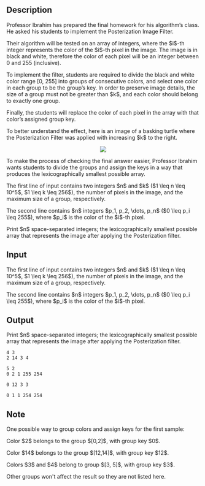 ## Description

<div><p>Professor Ibrahim has prepared the final homework for his algorithm’s class. He asked his students to implement the Posterization Image Filter.</p><p>Their algorithm will be tested on an array of integers, where the $i$-th integer represents the color of the $i$-th pixel in the image. The image is in black and white, therefore the color of each pixel will be an integer between 0 and 255 (inclusive).</p><p>To implement the filter, students are required to divide the black and white color range [0, 255] into groups of consecutive colors, and select one color in each group to be the group’s key. In order to preserve image details, the size of a group must not be greater than $k$, and each color should belong to exactly one group.</p><p>Finally, the students will replace the color of each pixel in the array with that color’s assigned group key.</p><p>To better understand the effect, here is an image of a basking turtle where the Posterization Filter was applied with increasing $k$ to the right. </p><center> <img class="tex-graphics" src="file://nKFp5nJx.png" style="max-width: 100.0%;max-height: 100.0%;"> </center><p>To make the process of checking the final answer easier, Professor Ibrahim wants students to divide the groups and assign the keys in a way that produces the lexicographically smallest possible array.</p></div><div class="input-specification"><p>The first line of input contains two integers $n$ and $k$ ($1 \leq n \leq 10^5$, $1 \leq k \leq 256$), the number of pixels in the image, and the maximum size of a group, respectively.</p><p>The second line contains $n$ integers $p_1, p_2, \dots, p_n$ ($0 \leq p_i \leq 255$), where $p_i$ is the color of the $i$-th pixel.</p></div><div class="output-specification"><p>Print $n$ space-separated integers; the lexicographically smallest possible array that represents the image after applying the Posterization filter.</p></div>

## Input

<p>The first line of input contains two integers $n$ and $k$ ($1 \leq n \leq 10^5$, $1 \leq k \leq 256$), the number of pixels in the image, and the maximum size of a group, respectively.</p><p>The second line contains $n$ integers $p_1, p_2, \dots, p_n$ ($0 \leq p_i \leq 255$), where $p_i$ is the color of the $i$-th pixel.</p>

## Output

<p>Print $n$ space-separated integers; the lexicographically smallest possible array that represents the image after applying the Posterization filter.</p>





```input1
4 3
2 14 3 4

```




```input2
5 2
0 2 1 255 254

```




```output1
0 12 3 3

```




```output2
0 1 1 254 254

```



## Note

<p>One possible way to group colors and assign keys for the first sample:</p><p>Color $2$ belongs to the group $[0,2]$, with group key $0$.</p><p>Color $14$ belongs to the group $[12,14]$, with group key $12$.</p><p>Colors $3$ and $4$ belong to group $[3, 5]$, with group key $3$.</p><p>Other groups won't affect the result so they are not listed here.</p>
